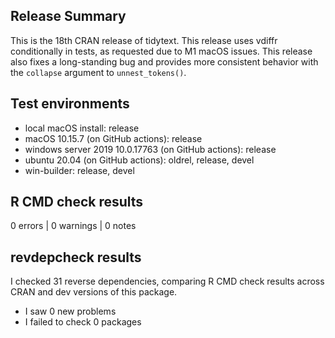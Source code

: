 ## Release Summary

This is the 18th CRAN release of tidytext. This release uses vdiffr conditionally in tests, as requested due to M1 macOS issues. This release also fixes a long-standing bug and provides more consistent behavior with the `collapse` argument to `unnest_tokens()`.

## Test environments

* local macOS install: release
* macOS 10.15.7 (on GitHub actions): release
* windows server 2019 10.0.17763 (on GitHub actions): release
* ubuntu 20.04 (on GitHub actions): oldrel, release, devel
* win-builder: release, devel

## R CMD check results

0 errors | 0 warnings | 0 notes


## revdepcheck results

I checked 31 reverse dependencies, comparing R CMD check results across CRAN and dev versions of this package.

 * I saw 0 new problems
 * I failed to check 0 packages

